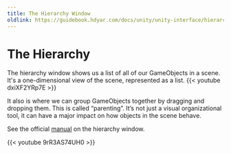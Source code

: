 ```yaml
---
title: The Hierarchy Window
oldlink: https://guidebook.hdyar.com/docs/unity/unity-interface/hierarchy/
---
```

# The Hierarchy
The hierarchy window shows us a list of all of our GameObjects in a scene. It's a one-dimensional view of the scene, represented as a list.
{{< youtube dxiXF2YRp7E >}}

It also is where we can group GameObjects together by dragging and dropping them. This is called “parenting”. It’s not just a visual organizational tool, it can have a major impact on how objects in the scene behave.

See the official [manual](https://docs.unity3d.com/Manual/Hierarchy.html) on the hierarchy window.

{{< youtube 9rR3AS74UH0 >}}

